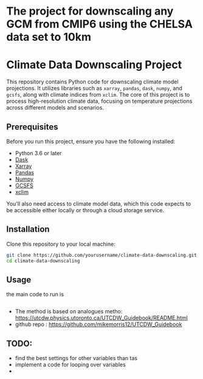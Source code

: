 # The project for downscaling any GCM from CMIP6 using the CHELSA data set to 10km
# Climate Data Downscaling Project

This repository contains Python code for downscaling climate model projections. It utilizes libraries such as `xarray`, `pandas`, `dask`, `numpy`, and `gcsfs`, along with climate indices from `xclim`. The core of this project is to process high-resolution climate data, focusing on temperature projections across different models and scenarios.

## Prerequisites

Before you run this project, ensure you have the following installed:
- Python 3.6 or later
- [Dask](https://dask.org/)
- [Xarray](http://xarray.pydata.org/en/stable/)
- [Pandas](https://pandas.pydata.org/)
- [Numpy](https://numpy.org/)
- [GCSFS](https://gcsfs.readthedocs.io/en/latest/)
- [xclim](https://xclim.readthedocs.io/en/stable/)

You'll also need access to climate model data, which this code expects to be accessible either locally or through a cloud storage service.

## Installation

Clone this repository to your local machine:

```bash
git clone https://github.com/yourusername/climate-data-downscaling.git
cd climate-data-downscaling
```

## Usage 

the main code to run is 

```bash

```


- The method is based on analogues metho: https://utcdw.physics.utoronto.ca/UTCDW_Guidebook/README.html
- github repo : https://github.com/mikemorris12/UTCDW_Guidebook
## TODO:
- find the best settings for other variables than tas
- implement a code for looping over variables
- 

